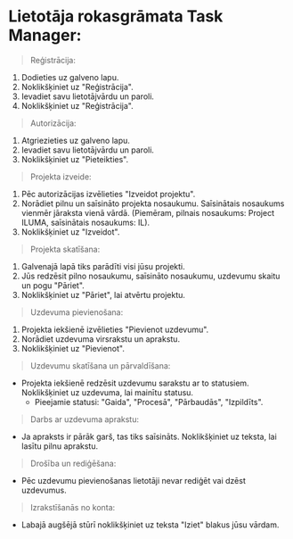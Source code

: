 # Lietotāja rokasgrāmata Task Manager:

> Reģistrācija:
1. Dodieties uz galveno lapu.
2. Noklikšķiniet uz "Reģistrācija".
3. Ievadiet savu lietotājvārdu un paroli.
4. Noklikšķiniet uz "Reģistrācija".

> Autorizācija:
1. Atgriezieties uz galveno lapu.
2. Ievadiet savu lietotājvārdu un paroli.
3. Noklikšķiniet uz "Pieteikties".

> Projekta izveide:
1. Pēc autorizācijas izvēlieties "Izveidot projektu".
2. Norādiet pilnu un saīsināto projekta nosaukumu. Saīsinātais nosaukums vienmēr jāraksta vienā vārdā. (Piemēram, pilnais nosaukums: Project ILUMA, saīsinātais nosaukums: IL).
3. Noklikšķiniet uz "Izveidot".

> Projekta skatīšana:
1. Galvenajā lapā tiks parādīti visi jūsu projekti.
2. Jūs redzēsit pilno nosaukumu, saīsināto nosaukumu, uzdevumu skaitu un pogu "Pāriet".
3. Noklikšķiniet uz "Pāriet", lai atvērtu projektu.

> Uzdevuma pievienošana:
1. Projekta iekšienē izvēlieties "Pievienot uzdevumu".
2. Norādiet uzdevuma virsrakstu un aprakstu.
3. Noklikšķiniet uz "Pievienot".

> Uzdevumu skatīšana un pārvaldīšana:
- Projekta iekšienē redzēsit uzdevumu sarakstu ar to statusiem. Noklikšķiniet uz uzdevuma, lai mainītu statusu.
  - Pieejamie statusi: "Gaida", "Procesā", "Pārbaudās", "Izpildīts".
 
> Darbs ar uzdevuma aprakstu:
- Ja apraksts ir pārāk garš, tas tiks saīsināts. Noklikšķiniet uz teksta, lai lasītu pilnu aprakstu.

> Drošība un rediģēšana:
- Pēc uzdevumu pievienošanas lietotāji nevar rediģēt vai dzēst uzdevumus.

> Izrakstīšanās no konta:
- Labajā augšējā stūrī noklikšķiniet uz teksta "Iziet" blakus jūsu vārdam.
